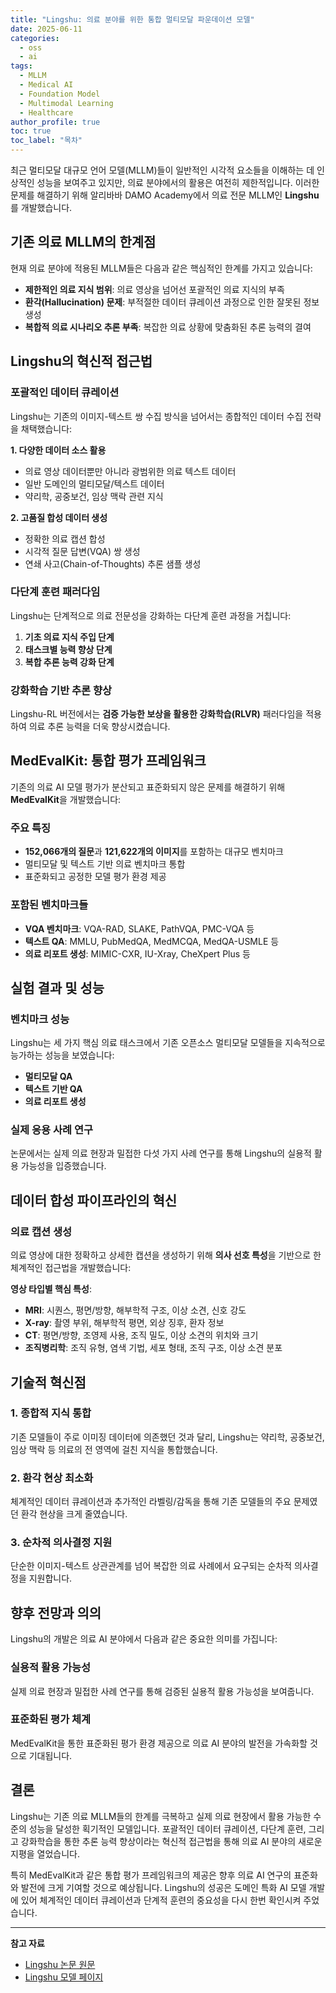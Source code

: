 ```yaml
---
title: "Lingshu: 의료 분야를 위한 통합 멀티모달 파운데이션 모델"
date: 2025-06-11
categories: 
  - oss
  - ai
tags: 
  - MLLM
  - Medical AI
  - Foundation Model
  - Multimodal Learning
  - Healthcare
author_profile: true
toc: true
toc_label: "목차"
---
```


최근 멀티모달 대규모 언어 모델(MLLM)들이 일반적인 시각적 요소들을 이해하는 데 인상적인 성능을 보여주고 있지만, 의료 분야에서의 활용은 여전히 제한적입니다. 이러한 문제를 해결하기 위해 알리바바 DAMO Academy에서 의료 전문 MLLM인 **Lingshu**를 개발했습니다.

## 기존 의료 MLLM의 한계점

현재 의료 분야에 적용된 MLLM들은 다음과 같은 핵심적인 한계를 가지고 있습니다:

- **제한적인 의료 지식 범위**: 의료 영상을 넘어선 포괄적인 의료 지식의 부족
- **환각(Hallucination) 문제**: 부적절한 데이터 큐레이션 과정으로 인한 잘못된 정보 생성
- **복합적 의료 시나리오 추론 부족**: 복잡한 의료 상황에 맞춤화된 추론 능력의 결여

## Lingshu의 혁신적 접근법

### 포괄적인 데이터 큐레이션

Lingshu는 기존의 이미지-텍스트 쌍 수집 방식을 넘어서는 종합적인 데이터 수집 전략을 채택했습니다:

**1. 다양한 데이터 소스 활용**
- 의료 영상 데이터뿐만 아니라 광범위한 의료 텍스트 데이터
- 일반 도메인의 멀티모달/텍스트 데이터
- 약리학, 공중보건, 임상 맥락 관련 지식

**2. 고품질 합성 데이터 생성**
- 정확한 의료 캡션 합성
- 시각적 질문 답변(VQA) 쌍 생성
- 연쇄 사고(Chain-of-Thoughts) 추론 샘플 생성

### 다단계 훈련 패러다임

Lingshu는 단계적으로 의료 전문성을 강화하는 다단계 훈련 과정을 거칩니다:

1. **기초 의료 지식 주입 단계**
2. **태스크별 능력 향상 단계**  
3. **복합 추론 능력 강화 단계**

### 강화학습 기반 추론 향상

Lingshu-RL 버전에서는 **검증 가능한 보상을 활용한 강화학습(RLVR)** 패러다임을 적용하여 의료 추론 능력을 더욱 향상시켰습니다.

## MedEvalKit: 통합 평가 프레임워크

기존의 의료 AI 모델 평가가 분산되고 표준화되지 않은 문제를 해결하기 위해 **MedEvalKit**을 개발했습니다:

### 주요 특징
- **152,066개의 질문**과 **121,622개의 이미지**를 포함하는 대규모 벤치마크
- 멀티모달 및 텍스트 기반 의료 벤치마크 통합
- 표준화되고 공정한 모델 평가 환경 제공

### 포함된 벤치마크들
- **VQA 벤치마크**: VQA-RAD, SLAKE, PathVQA, PMC-VQA 등
- **텍스트 QA**: MMLU, PubMedQA, MedMCQA, MedQA-USMLE 등
- **의료 리포트 생성**: MIMIC-CXR, IU-Xray, CheXpert Plus 등

## 실험 결과 및 성능

### 벤치마크 성능
Lingshu는 세 가지 핵심 의료 태스크에서 기존 오픈소스 멀티모달 모델들을 지속적으로 능가하는 성능을 보였습니다:

- **멀티모달 QA**
- **텍스트 기반 QA**  
- **의료 리포트 생성**

### 실제 응용 사례 연구
논문에서는 실제 의료 현장과 밀접한 다섯 가지 사례 연구를 통해 Lingshu의 실용적 활용 가능성을 입증했습니다.

## 데이터 합성 파이프라인의 혁신

### 의료 캡션 생성
의료 영상에 대한 정확하고 상세한 캡션을 생성하기 위해 **의사 선호 특성**을 기반으로 한 체계적인 접근법을 개발했습니다:

**영상 타입별 핵심 특성**:
- **MRI**: 시퀀스, 평면/방향, 해부학적 구조, 이상 소견, 신호 강도
- **X-ray**: 촬영 부위, 해부학적 평면, 외상 징후, 환자 정보
- **CT**: 평면/방향, 조영제 사용, 조직 밀도, 이상 소견의 위치와 크기
- **조직병리학**: 조직 유형, 염색 기법, 세포 형태, 조직 구조, 이상 소견 분포

## 기술적 혁신점

### 1. 종합적 지식 통합
기존 모델들이 주로 이미징 데이터에 의존했던 것과 달리, Lingshu는 약리학, 공중보건, 임상 맥락 등 의료의 전 영역에 걸친 지식을 통합했습니다.

### 2. 환각 현상 최소화
체계적인 데이터 큐레이션과 추가적인 라벨링/감독을 통해 기존 모델들의 주요 문제였던 환각 현상을 크게 줄였습니다.

### 3. 순차적 의사결정 지원
단순한 이미지-텍스트 상관관계를 넘어 복잡한 의료 사례에서 요구되는 순차적 의사결정을 지원합니다.

## 향후 전망과 의의

Lingshu의 개발은 의료 AI 분야에서 다음과 같은 중요한 의미를 가집니다:

### 실용적 활용 가능성
실제 의료 현장과 밀접한 사례 연구를 통해 검증된 실용적 활용 가능성을 보여줍니다.

### 표준화된 평가 체계
MedEvalKit을 통한 표준화된 평가 환경 제공으로 의료 AI 분야의 발전을 가속화할 것으로 기대됩니다.


## 결론

Lingshu는 기존 의료 MLLM들의 한계를 극복하고 실제 의료 현장에서 활용 가능한 수준의 성능을 달성한 획기적인 모델입니다. 포괄적인 데이터 큐레이션, 다단계 훈련, 그리고 강화학습을 통한 추론 능력 향상이라는 혁신적 접근법을 통해 의료 AI 분야의 새로운 지평을 열었습니다.

특히 MedEvalKit과 같은 통합 평가 프레임워크의 제공은 향후 의료 AI 연구의 표준화와 발전에 크게 기여할 것으로 예상됩니다. Lingshu의 성공은 도메인 특화 AI 모델 개발에 있어 체계적인 데이터 큐레이션과 단계적 훈련의 중요성을 다시 한번 확인시켜 주었습니다.

---

**참고 자료**
- [Lingshu 논문 원문](https://arxiv.org/pdf/2506.07044)
- [Lingshu 모델 페이지](https://huggingface.co/lingshu-medical-mllm)
